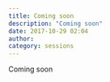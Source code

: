 ```yaml
---
title: Coming soon
description: "Coming soon"
date: 2017-10-29 02:04
author:
category: sessions
---
```

Coming soon